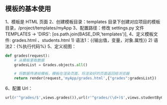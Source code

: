 ## 模板的基本使用

1、模板是 HTML 页面
2、创建模板目录：templates 目录下创建对应项目的模板目录，/project/templates/myApp
3、配置路径：修改 settings.py 文件 TEMPLATES -> 'DIRS': [os.path.join(BASE_DIR,'templates')],
4、定义模板文件: grades.html 、students.html
	1) 语法1：{{输出值，变量，对象.属性}}
	2) 语法2：{%执行代码%}
5、定义视图：	

```python
def grades(request):
    # 从模板里取数据
    gradesList = Grades.objects.all()

    # 将数据传递给模板，模板在渲染页面，将渲染好的页面返回给浏览器
    return render(request,'myApp/grades.html',{"grades":gradesList})
```

6、配置 Url：	

```python
url(r'^grades/$',views.grades()),url(r'^grades/(\d+)$',views.studentByGrade())
```

